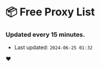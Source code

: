 # :package: Free Proxy List
### Updated every 15 minutes.

- Last updated: `2024-06-25 01:32`

:heart:
